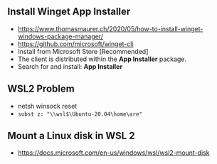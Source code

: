 ## Install Winget App Installer
- https://www.thomasmaurer.ch/2020/05/how-to-install-winget-windows-package-manager/
- https://github.com/microsoft/winget-cli
- Install from Microsoft Store [Recommended]
- The client is distributed within the **App Installer** package.
- Search for and install: **App Installer**


## WSL2 Problem
- netsh winsock reset
- `subst z: "\\wsl$\Ubuntu-20.04\home\are"`

## Mount a Linux disk in WSL 2
- https://docs.microsoft.com/en-us/windows/wsl/wsl2-mount-disk
